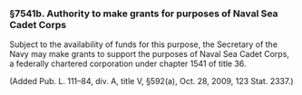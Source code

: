 ### §7541b. Authority to make grants for purposes of Naval Sea Cadet Corps ###

Subject to the availability of funds for this purpose, the Secretary of the Navy may make grants to support the purposes of Naval Sea Cadet Corps, a federally chartered corporation under chapter 1541 of title 36.

(Added Pub. L. 111–84, div. A, title V, §592(a), Oct. 28, 2009, 123 Stat. 2337.)